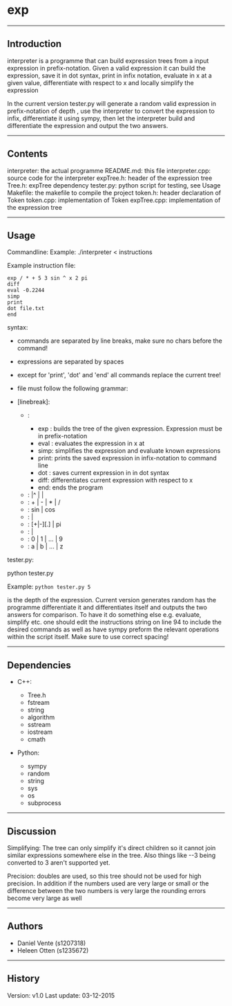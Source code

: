 # exp
-------------------------
Introduction
-------------------------
interpreter is a programme that can build expression trees from a input 
expression in prefix-notation. Given a valid expression it can build 
the expression, save it in dot syntax, print in infix notation, 
evaluate in x at a given value, differentiate with respect to x and 
locally simplify the expression

In the current version tester.py will generate a random valid expression in 
prefix-notation of depth <depth>, use the interpreter to convert the 
expression to infix, differentiate it using sympy, then let the 
interpreter build and differentiate the expression and output the two answers.

-------------------------
Contents
-------------------------
interpreter: the actual programme
README.md: this file 
interpreter.cpp: source code for the interpreter
expTree.h: header of the expression tree
Tree.h: expTree dependency
tester.py: python script for testing, see Usage
Makefile: the makefile to compile the project
token.h: header declaration of Token
token.cpp: implementation of Token 
expTree.cpp: implementation of the expression tree

-------------------------
Usage
-------------------------
Commandline:
   Example:  ./interpreter < instructions

Example instruction file:
```
exp / * + 5 3 sin ^ x 2 pi
diff
eval -0.2244
simp
print
dot file.txt
end
```

syntax:
   - commands are separated by line breaks, 
      make sure no chars before the command!
   - expressions are separated by spaces
   - except for 'print', 'dot' and 'end' all commands replace the current tree!
   - file must follow the following grammar:

   - <cmd> <expression> [linebreak]:
      - <cmd>:
         - exp <expression>: builds the tree of the given expression.
                             Expression must be in prefix-notation
         - eval <value>: evaluates the expression in x at <value>
         - simp: simplifies the expression and evaluate known expressions
         - print: prints the saved expression in infix-notation to command line
         - dot <filename>: saves current expression in <filename> in dot syntax
         - diff: differentiates current expression with respect to x 
         - end: ends the program

      * <expression>: <binary> <expression> <expression> |^ <expression> <number> 
         |<unary> <expression> | <nullary>
      * <binary>: + | - | * | /
      * <unary>: sin | cos
      * <nullary>: <number> | <variable>
      * <number>: [+|-]<unsigned>[.<unsigned>] | pi
      * <unsigned>: <digit><unsigned>|<digit>
      * <digit>: 0 | 1 | ... | 9
      * <variable>: a | b | ... | z  

tester.py:

python tester.py <depth>

Example: `python tester.py 5`

<depth> is the depth of the expression. Current version generates random 
has the programme differentiate it and differentiates itself and outputs the 
two answers for comparison. To have it do something else e.g. evaluate, simplify
etc. one should edit the instructions string on line 94 to include the desired
commands as well as have sympy preform the relevant operations within the 
script itself. Make sure to use correct spacing! 

-------------------------
Dependencies
-------------------------

* C++:
    * Tree.h
    * fstream
    * string
    * algorithm
    * sstream
    * iostream
    * cmath

* Python:
   * sympy
   * random
   * string
   * sys
   * os
   * subprocess 

-------------------------
Discussion
-------------------------
Simplifying:
The tree can only simplify it's direct children so it cannot join similar 
expressions somewhere else in the tree. Also things like --3 being converted to 3 aren't supported yet. 

Precision:
doubles are used, so this tree should not be used for high precision. In addition if the numbers used are very large or small or the difference between the two numbers is very large the rounding errors become very large as well

-------------------------
Authors
-------------------------

- Daniel Vente (s1207318) 
- Heleen Otten (s1235672)

-------------------------
History
-------------------------

Version: v1.0
Last update: 03-12-2015
